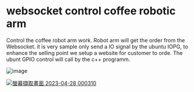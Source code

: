 # websocket control coffee robotic arm


Control the coffee robot arm work. Robot arm will get the order from the 
Websocket. it is very sample only send a IO signal by the ubuntu IOPG, to enhance the selling point we setup a website for customer to orde.
The ubunt GPIO control will call by the c++ programm.




![image](https://user-images.githubusercontent.com/82942566/234899587-78933add-9c92-4a4e-b418-c0531778764c.png)




[![螢幕擷取畫面 2023-04-28 000310](https://user-images.githubusercontent.com/82942566/234921346-6963914b-c635-4281-b628-55501463d457.png)](https://youtu.be/1ozStpUTh9c)
